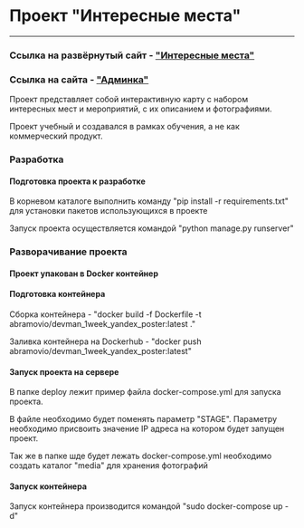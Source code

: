<h1>Проект "Интересные места"</h1>
<hr>
<h3>Ссылка на развёрнутый сайт - <a href="http://176.119.159.88/">"Интересные места"</a></h3>
<h3>Ссылка на сайта - <a href="http://176.119.159.88/admin">"Админка"</a></h3>

<p>Проект представляет собой интерактивную карту с набором интересных мест и мероприятий, с их описанием и фотографиями.</p>

<p>Проект учебный и создавался в рамках обучения, а не как коммерческий продукт.</p>


<h3>Разработка</h5>
<h4>Подготовка проекта к разработке</h4>
<p>В корневом каталоге выполнить команду "pip install -r requirements.txt" для установки пакетов использующихся в проекте</p>
<p>Запуск проекта осуществляется командой "python manage.py runserver"</p>

<h3>Разворачивание проекта</h5>
<h4>Проект упакован в Docker контейнер</h4>
<h4>Подготовка контейнера</h4>
<p>Сборка контейнера - "docker build -f Dockerfile -t abramovio/devman_1week_yandex_poster:latest ."</p>
<p>Заливка контейнера на Dockerhub - "docker push abramovio/devman_1week_yandex_poster:latest"</p>
<h4>Запуск проекта на сервере</h4>
<p>В папке deploy лежит пример файла docker-compose.yml для запуска проекта.</p>
<p>В файле необходимо будет поменять параметр "STAGE". Параметру необходимо присвоить значение IP адреса на котором будет запущен проект.</p>
<p>Так же в папке шде будет лежать docker-compose.yml необходимо создать каталог "media" для хранения фотографий</p>
<h4>Запуск контейнера</h4>
<p>Запуск контейнера производится командой "sudo docker-compose up -d"</p>